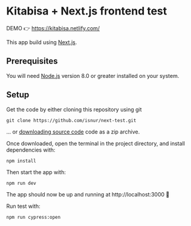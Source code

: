 # Kitabisa + Next.js frontend test

DEMO 👉 https://kitabisa.netlify.com/

This app build using [Next.js](https://github.com/zeit/next.js/).

## Prerequisites

You will need [Node.js](https://nodejs.org) version 8.0 or greater installed on your system.

## Setup

Get the code by either cloning this repository using git

```
git clone https://github.com/isnur/next-test.git
```

... or [downloading source code](https://github.com/isnur/next-test/archive/master.zip) code as a zip archive.

Once downloaded, open the terminal in the project directory, and install dependencies with:

```
npm install
```

Then start the app with:

```
npm run dev
```

The app should now be up and running at http://localhost:3000 🚀

Run test with:

```
npm run cypress:open
```
